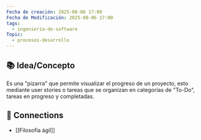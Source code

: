 ```yaml
---
Fecha de creación: 2025-08-06 17:00
Fecha de Modificación: 2025-08-06 17:00
tags:
  - ingeniería-de-software
Topic:
  - procesos-desarrollo
---
```



## 📚 Idea/Concepto 

Es una "pizarra" que permite visualizar el progreso de un proyecto, esto mediante user stories o tareas que se organizan en categorías de "To-Do", tareas en progreso y completadas.


## 🔗 Connections
- [[Filosofía ágil]]